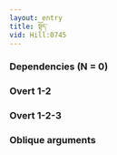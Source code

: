 ```yaml
---
layout: entry
title: སྟོད་
vid: Hill:0745
---
```

### Dependencies (N = 0)


### Overt 1-2


### Overt 1-2-3


### Oblique arguments
